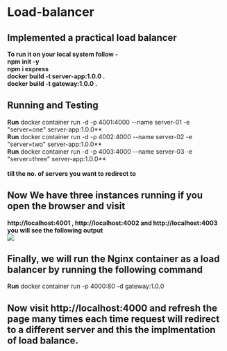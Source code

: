 # Load-balancer
## Implemented a practical load balancer
**To run it on your local system follow -** <br/>
**npm init -y** <br/>
**npm i express** <br/>
**docker build -t server-app:1.0.0 .** <br/>
**docker build -t gateway:1.0.0 .** <br/>

## Running and Testing
**Run** docker container run -d -p 4001:4000 --name server-01 -e "server=one" server-app:1.0.0** <br/>
**Run** docker container run -d -p 4002:4000 --name server-02 -e "server=two" server-app:1.0.0** <br/>
**Run** docker container run -d -p 4003:4000 --name server-03 -e "server=three" server-app:1.0.0** <br/><br/>
**till the no. of servers you want to redirect to** <br/>

## Now We have three instances running if you open the browser and visit 
**http://localhost:4001 , http://localhost:4002 and http://localhost:4003 you will see the following output** <br/>
<img src="https://tech-hour.com/uploads/images/1604263477440-servers.png" />

## Finally, we will run the Nginx container as a load balancer by running the following command <br/>
**Run** docker container run -p 4000:80 -d gateway:1.0.0 <br/>
## Now visit http://localhost:4000 and refresh the page many times each time request will redirect to a different server and this the implmentation of load balance.
